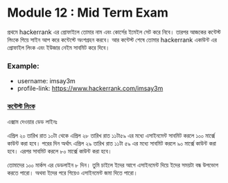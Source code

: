 # Module 12 : Mid Term Exam

প্রথমে hackerrank এর প্রোফাইলে তোমার নাম এবং কোর্সের ইমেইল সেট করে নিবে। তারপর আজকের কন্টেস্ট লিংকে গিয়ে সাইন আপ করে কন্টেস্টে অংশগ্রহন করবে। আর কন্টেস্ট শেষে তোমার hackerrank একাউন্ট এর প্রোফাইল লিংক এবং ইউজার নেইম সাবমিট করে দিবে।



### Example:
- username: imsay3m
- profile-link: https://www.hackerrank.com/imsay3m



### [কন্টেস্ট লিংক](https://www.hackerrank.com/contests/assignment-03lab-a-introduction-to-c-programming-a-batch-03/challenges)


এক্সাম দেওয়ার ডেড লাইনঃ 

এপ্রিল ২০ তারিখ রাত ১০টা থেকে এপ্রিল ২৮ তারিখ রাত ১১টা৫৯ এর মধ্যে এসাইনমেন্ট সাবমিট করলে ১০০ মার্ক্সে কাউন্ট করা হবে। পরের দিন অর্থাৎ এপ্রিল ২৯ তারিখ রাত ১১টা ৫৯ এর মধ্যে সাবমিট করলে ৯০ মার্ক্সে কাউন্ট করা হবে। এরপর সাবমিট করলে ৮০ মার্ক্সে কাউন্ট করা হবে।

তোমাদের ১০০ মার্কস এর ডেডলাইন ৮ দিন। তুমি চাইলে ইদের আগে এসাইনমেন্ট দিয়ে ইদের সময়টা বন্ধ উপভোগ করতে পারো। অথবা ইদের পরে গিয়েও এসাইনমেন্ট জমা দিতে পারো।
